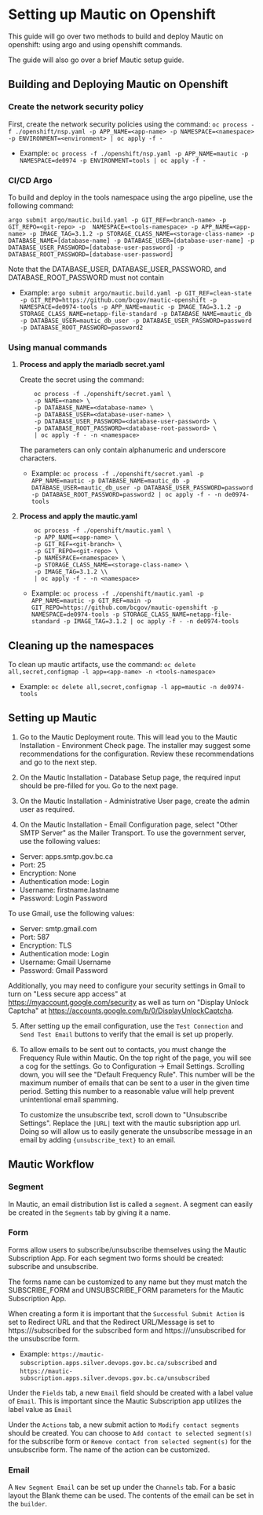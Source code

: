 # Setting up Mautic on Openshift
This guide will go over two methods to build and deploy Mautic on openshift: using argo and using openshift commands.

The guide will also go over a brief Mautic setup guide.

## Building and Deploying Mautic on Openshift
### Create the network security policy
   First, create the network security policies using the command:
   ```oc process -f ./openshift/nsp.yaml -p APP_NAME=<app-name> -p NAMESPACE=<namespace> -p ENVIRONMENT=<environment> | oc apply -f -```

- Example: ```oc process -f ./openshift/nsp.yaml -p APP_NAME=mautic -p NAMESPACE=de0974 -p ENVIRONMENT=tools | oc apply -f -```


### CI/CD Argo

To build and deploy in the tools namespace using the argo pipeline, use the following command:

```argo submit argo/mautic.build.yaml -p GIT_REF=<branch-name> -p GIT_REPO=<git-repo> -p  NAMESPACE=<tools-namespace> -p APP_NAME=<app-name> -p IMAGE_TAG=3.1.2 -p STORAGE_CLASS_NAME=<storage-class-name> -p DATABASE_NAME=[database-name] -p DATABASE_USER=[database-user-name] -p DATABASE_USER_PASSWORD=[database-user-password] -p DATABASE_ROOT_PASSWORD=[database-user-password]```

Note that the DATABASE_USER, DATABASE_USER_PASSWORD, and DATABASE_ROOT_PASSWORD must not contain

- Example: ```argo submit argo/mautic.build.yaml -p GIT_REF=clean-state -p GIT_REPO=https://github.com/bcgov/mautic-openshift -p  NAMESPACE=de0974-tools -p APP_NAME=mautic -p IMAGE_TAG=3.1.2 -p STORAGE_CLASS_NAME=netapp-file-standard -p DATABASE_NAME=mautic_db -p DATABASE_USER=mautic_db_user -p DATABASE_USER_PASSWORD=password -p DATABASE_ROOT_PASSWORD=password2```

### Using manual commands

1. **Process and apply the mariadb secret.yaml**

    Create the secret using the command:
    ```
        oc process -f ./openshift/secret.yaml \
        -p NAME=<name> \
        -p DATABASE_NAME=<database-name> \
        -p DATABASE_USER=<database-user-name> \
        -p DATABASE_USER_PASSWORD=<database-user-password> \
        -p DATABASE_ROOT_PASSWORD=<database-root-password> \
        | oc apply -f - -n <namespace>
    ```

    The parameters can only contain alphanumeric and underscore characters.
    
    - Example: ```oc process -f ./openshift/secret.yaml -p APP_NAME=mautic -p DATABASE_NAME=mautic_db -p DATABASE_USER=mautic_db_user -p DATABASE_USER_PASSWORD=password -p DATABASE_ROOT_PASSWORD=password2 | oc apply -f - -n de0974-tools```

2. **Process and apply the mautic.yaml**
    ```
        oc process -f ./openshift/mautic.yaml \
        -p APP_NAME=<app-name> \
        -p GIT_REF=<git-branch> \
        -p GIT_REPO=<git-repo> \
        -p NAMESPACE=<namespace> \
        -p STORAGE_CLASS_NAME=<storage-class-name> \
        -p IMAGE_TAG=3.1.2 \\
        | oc apply -f - -n <namespace>

    ```

    - Example: ```oc process -f ./openshift/mautic.yaml -p APP_NAME=mautic -p GIT_REF=main -p GIT_REPO=https://github.com/bcgov/mautic-openshift -p NAMESPACE=de0974-tools -p STORAGE_CLASS_NAME=netapp-file-standard -p IMAGE_TAG=3.1.2 | oc apply -f - -n de0974-tools```
    
## Cleaning up the namespaces
To clean up mautic artifacts, use the command: 
    `oc delete all,secret,configmap -l app=<app-name> -n <tools-namespace>`
- Example: `oc delete all,secret,configmap -l app=mautic -n de0974-tools`

## Setting up Mautic

1. Go to the Mautic Deployment route. This will lead you to the Mautic Installation - Environment Check page. 
The installer may suggest some recommendations for the configuration. Review these recommendations and go to the next step.

2. On the Mautic Installation - Database Setup page, the required input should be pre-filled for you. Go to the next page.

3. On the Mautic Installation - Administrative User page, create the admin user as required.

4. On the Mautic Installation - Email Configuration page, select "Other SMTP Server" as the Mailer Transport.
To use the government server, use the following values:
- Server: apps.smtp.gov.bc.ca
- Port: 25
- Encryption: None
- Authentication mode: Login
- Username: firstname.lastname
- Password: Login Password

To use Gmail, use the following values:
- Server: smtp.gmail.com
- Port: 587
- Encryption: TLS
- Authentication mode: Login
- Username: Gmail Username
- Password: Gmail Password

Additionally, you may need to configure your security settings in Gmail to turn on "Less secure app access" at https://myaccount.google.com/security as well as turn on "Display Unlock Captcha" at https://accounts.google.com/b/0/DisplayUnlockCaptcha.

5. After setting up the email configuration, use the `Test Connection` and `Send Test Email` buttons to verify that the email is set up properly.

6. To allow emails to be sent out to contacts, you must change the Frequency Rule within Mautic.
    On the top right of the page, you will see a cog for the settings. Go to Configuration -> Email Settings.
    Scrolling down, you will see the "Default Frequency Rule". This number will be the maximum number of emails that can be sent to a user in the given time period. Setting this number to a reasonable value will help prevent unintentional email spamming.

    To customize the unsubscribe text, scroll down to "Unsubscribe Settings". Replace the `|URL|` text with the mautic subsription app url. Doing so will allow us to easily generate the unsubscribe message in an email by adding `{unsubscribe_text}` to an email.

## Mautic Workflow

### Segment
In Mautic, an email distribution list is called a `segment`. A segment can easily be created in the `Segments` tab by giving it a name.

### Form
Forms allow users to subscribe/unsubscribe themselves using the Mautic Subscription App. For each segment two forms should be created: subscribe and unsubscribe.

The forms name can be customized to any name but they must match the SUBSCRIBE_FORM and UNSUBSCRIBE_FORM parameters for the Mautic Subscription App.

When creating a form it is important that the `Successful Submit Action` is set to Redirect URL and that the Redirect URL/Message is set to https://<mautic-subscription-app-url>/subscribed for the subscribed form and https://<mautic-subscription-app-url>/unsubscribed for the unsubscribe form.

- Example: ```https://mautic-subscription.apps.silver.devops.gov.bc.ca/subscribed``` and ```https://mautic-subscription.apps.silver.devops.gov.bc.ca/unsubscribed```

Under the `Fields` tab, a new `Email` field should be created with a label value of `Email`. This is important since the Mautic Subscription app utilizes the label value as `Email`

Under the `Actions` tab, a new submit action to `Modify contact segments` should be created. You can choose to `Add contact to selected segment(s)` for the subscribe form or `Remove contact from selected segment(s)` for the unsubscribe form. The name of the action can be customized.

### Email
A `New Segment Email` can be set up under the `Channels` tab. For a basic layout the Blank theme can be used. The contents of the email can be set in the `builder`.
